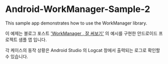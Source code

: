 # Android-WorkManager-Sample-2
This sample app demonstrates how to use the WorkManager library.

이 예제는 블로그 포스트 ['WorkManager , 잘 써보기'](https://medium.com/@limgyumin/workmanager-%EC%9E%98-%EC%8D%A8%EB%B3%B4%EA%B8%B0-1643a999776b)
의 예시를 구현한 안드로이드 프로젝트 샘플 앱 입니다.

각 케이스의 동작 상황은 Android Studio 의 Logcat 창에서 출력되는 로그로 확인할 수 있습니다.
